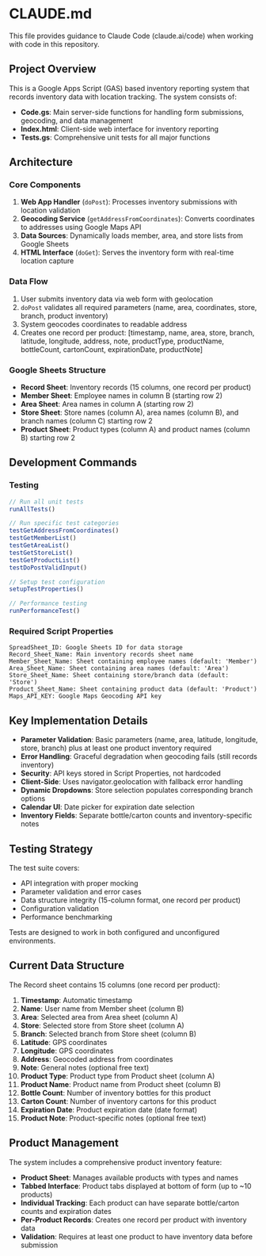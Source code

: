 # CLAUDE.md

This file provides guidance to Claude Code (claude.ai/code) when working with code in this repository.

## Project Overview

This is a Google Apps Script (GAS) based inventory reporting system that records inventory data with location tracking. The system consists of:

- **Code.gs**: Main server-side functions for handling form submissions, geocoding, and data management
- **Index.html**: Client-side web interface for inventory reporting
- **Tests.gs**: Comprehensive unit tests for all major functions

## Architecture

### Core Components

1. **Web App Handler** (`doPost`): Processes inventory submissions with location validation
2. **Geocoding Service** (`getAddressFromCoordinates`): Converts coordinates to addresses using Google Maps API
3. **Data Sources**: Dynamically loads member, area, and store lists from Google Sheets
4. **HTML Interface** (`doGet`): Serves the inventory form with real-time location capture

### Data Flow

1. User submits inventory data via web form with geolocation
2. `doPost` validates all required parameters (name, area, coordinates, store, branch, product inventory)
3. System geocodes coordinates to readable address
4. Creates one record per product: [timestamp, name, area, store, branch, latitude, longitude, address, note, productType, productName, bottleCount, cartonCount, expirationDate, productNote]

### Google Sheets Structure

- **Record Sheet**: Inventory records (15 columns, one record per product)
- **Member Sheet**: Employee names in column B (starting row 2)
- **Area Sheet**: Area names in column A (starting row 2)
- **Store Sheet**: Store names (column A), area names (column B), and branch names (column C) starting row 2
- **Product Sheet**: Product types (column A) and product names (column B) starting row 2

## Development Commands

### Testing
```javascript
// Run all unit tests
runAllTests()

// Run specific test categories
testGetAddressFromCoordinates()
testGetMemberList() 
testGetAreaList()
testGetStoreList()
testGetProductList()
testDoPostValidInput()

// Setup test configuration
setupTestProperties()

// Performance testing
runPerformanceTest()
```

### Required Script Properties
```
SpreadSheet_ID: Google Sheets ID for data storage
Record_Sheet_Name: Main inventory records sheet name
Member_Sheet_Name: Sheet containing employee names (default: 'Member')
Area_Sheet_Name: Sheet containing area names (default: 'Area')
Store_Sheet_Name: Sheet containing store/branch data (default: 'Store')
Product_Sheet_Name: Sheet containing product data (default: 'Product')
Maps_API_KEY: Google Maps Geocoding API key
```

## Key Implementation Details

- **Parameter Validation**: Basic parameters (name, area, latitude, longitude, store, branch) plus at least one product inventory required
- **Error Handling**: Graceful degradation when geocoding fails (still records inventory)
- **Security**: API keys stored in Script Properties, not hardcoded
- **Client-Side**: Uses navigator.geolocation with fallback error handling
- **Dynamic Dropdowns**: Store selection populates corresponding branch options
- **Calendar UI**: Date picker for expiration date selection
- **Inventory Fields**: Separate bottle/carton counts and inventory-specific notes

## Testing Strategy

The test suite covers:
- API integration with proper mocking
- Parameter validation and error cases
- Data structure integrity (15-column format, one record per product)
- Configuration validation
- Performance benchmarking

Tests are designed to work in both configured and unconfigured environments.

## Current Data Structure

The Record sheet contains 15 columns (one record per product):
1. **Timestamp**: Automatic timestamp
2. **Name**: User name from Member sheet (column B)
3. **Area**: Selected area from Area sheet (column A)
4. **Store**: Selected store from Store sheet (column A)
5. **Branch**: Selected branch from Store sheet (column B)
6. **Latitude**: GPS coordinates
7. **Longitude**: GPS coordinates
8. **Address**: Geocoded address from coordinates
9. **Note**: General notes (optional free text)
10. **Product Type**: Product type from Product sheet (column A)
11. **Product Name**: Product name from Product sheet (column B)
12. **Bottle Count**: Number of inventory bottles for this product
13. **Carton Count**: Number of inventory cartons for this product
14. **Expiration Date**: Product expiration date (date format)
15. **Product Note**: Product-specific notes (optional free text)

## Product Management

The system includes a comprehensive product inventory feature:
- **Product Sheet**: Manages available products with types and names
- **Tabbed Interface**: Product tabs displayed at bottom of form (up to ~10 products)
- **Individual Tracking**: Each product can have separate bottle/carton counts and expiration dates
- **Per-Product Records**: Creates one record per product with inventory data
- **Validation**: Requires at least one product to have inventory data before submission